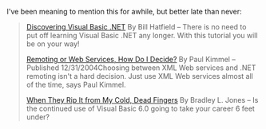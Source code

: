 I've been meaning to mention this for awhile, but better late than never:

> <u>[Discovering Visual Basic .NET](http://www.developer.com/net/vb/article.php/3448491)</u> By Bill Hatfield &#8211; There is no need to put off learning Visual Basic .NET any longer. With this tutorial you will be on your way!
>
> <u>[Remoting or Web Services, How Do I Decide?](http://www.developer.com/net/vb/article.php/3451701)</u> By Paul Kimmel &#8211; Published 12/31/2004Choosing between XML Web services and .NET remoting isn't a hard decision. Just use XML Web services almost all of the time, says Paul Kimmel.
>
> <u>[When They Rip It from My Cold, Dead Fingers](http://www.developer.com/net/vb/article.php/3422891)</u> By Bradley L. Jones &#8211; Is the continued use of Visual Basic 6.0 going to take your career 6 feet under?
